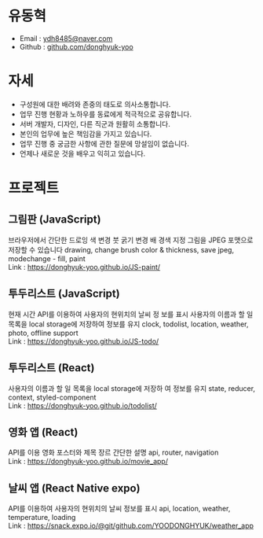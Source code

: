 # 유동혁

* Email : ydh8485@naver.com
* Github : [github.com/donghyuk-yoo](https://github.com/donghyuk-yoo)

# 자세
* 구성원에 대한 배려와 존중의 태도로 의사소통합니다.
* 업무 진행 현황과 노하우를 동료에게 적극적으로 공유합니다.
* 서버 개발자, 디자인, 다른 직군과 원활히 소통합니다.
* 본인의 업무에 높은 책임감을 가지고 있습니다.
* 업무 진행 중 궁금한 사항에 관한 질문에 망설임이 없습니다.
* 언제나 새로운 것을 배우고 익히고 있습니다.

# 프로젝트
## 그림판 (JavaScript)
브라우저에서 간단한 드로잉 색 변경 붓 굵기 변경 배
경색 지정 그림을 JPEG 포맷으로 저장할 수 있습니다
drawing, change brush color & thickness, save jpeg, modechange - fill, paint  
Link : https://donghyuk-yoo.github.io/JS-paint/

## 투두리스트 (JavaScript)
현재 시간 API를 이용하여 사용자의 현위치의 날씨 정
보를 표시 사용자의 이름과 할 일 목록을 local
storage에 저장하여 정보를 유지
clock, todolist, location, weather, photo, offline support  
Link : https://donghyuk-yoo.github.io/JS-todo/

## 투두리스트 (React)
사용자의 이름과 할 일 목록을 local storage에 저장하
여 정보를 유지
state, reducer, context, styled-component  
Link : https://donghyuk-yoo.github.io/todolist/

## 영화 앱 (React)
API를 이용 영화 포스터와 제목 장르 간단한 설명
api, router, navigation  
Link : https://donghyuk-yoo.github.io/movie_app/

## 날씨 앱 (React Native expo)
API를 이용하여 사용자의 현위치의 날씨 정보를 표시
api, location, weather, temperature, loading  
Link : https://snack.expo.io/@git/github.com/YOODONGHYUK/weather_app

